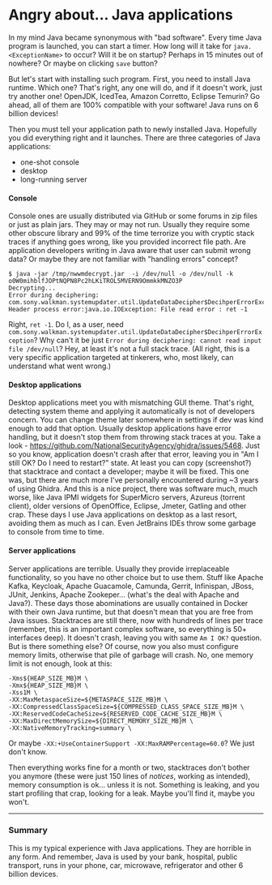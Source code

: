 Angry about... Java applications
================================

In my mind Java became synonymous with "bad software". Every time Java program is launched, you can start a timer. How
long will it take for `java.<ExceptionName>` to occur? Will it be on startup? Perhaps in 15 minutes out of nowhere? Or
maybe on clicking `save` button?

But let's start with installing such program. First, you need to install Java runtime. Which one? That's right, any one
will do, and if it doesn't work, just try another one! OpenJDK, IcedTea, Amazon Corretto, Eclipse Temurin? Go ahead, all
of them are 100% compatible with your software! Java runs on 6 billion devices!

Then you must tell your application path to newly installed Java. Hopefully you did everything right and it launches.
There are three categories of Java applications:

- one-shot console
- desktop
- long-running server

#### Console

Console ones are usually distributed via GitHub or some forums in zip files or just as plain jars. They may or may not
run. Usually they require some other obscure library and 99% of the time terrorize you with cryptic stack traces if
anything goes wrong, like you provided incorrect file path. Are application developers writing in Java aware that user
can submit wrong data? Or maybe they are not familiar with "handling errors" concept?

```shell
$ java -jar /tmp/nwwmdecrypt.jar  -i /dev/null -o /dev/null -k o0W0mihblfJOPtNQPN8Pc2hLKiTROL5MVERN9OmmkkMNZO3P
Decrypting...
Error during deciphering: com.sony.walkman.systemupdater.util.UpdateDataDecipher$DecihperErrorException: Header process error:java.io.IOException: File read error : ret -1
```

Right, `ret -1`. Do I, as a user, need `com.sony.walkman.systemupdater.util.UpdateDataDecipher$DecihperErrorException`?
Why can't it be just `Error during deciphering: cannot read input file /dev/null`? Hey, at least it's not a full stack
trace. (All right, this is a very specific application targeted at tinkerers, who, most likely, can understand what went
wrong.)

#### Desktop applications

Desktop applications meet you with mismatching GUI theme. That's right, detecting system theme and applying it
automatically is not of developers concern. You can change theme later somewhere in settings if dev was kind enough to
add that option. Usually desktop applications have error handling, but it doesn't stop them from throwing stack traces
at you. Take a look - https://github.com/NationalSecurityAgency/ghidra/issues/5468. Just so you know, application
doesn't crash after that error, leaving you in "Am I still OK? Do I need to restart?" state. At least you can copy
(screenshot?) that stacktrace and contact a developer; maybe it will be fixed. This one was, but there are much more
I've personally encountered during ~3 years of using Ghidra. And this is a nice project, there was software much, much
worse, like Java IPMI widgets for SuperMicro servers, Azureus (torrent client), older versions of OpenOffice, Eclipse,
Jmeter, Gatling and other crap. These days I use Java applications on desktop as a last resort, avoiding them as much as
I can. Even JetBrains IDEs throw some garbage to console from time to time.

#### Server applications

Server applications are terrible. Usually they provide irreplaceable functionality, so you have no other choice but to
use them. Stuff like Apache Kafka, Keycloak, Apache Guacamole, Camunda, Gerrit, Infinispan, JBoss, JUnit, Jenkins,
Apache Zookeper... (what's the deal with Apache and Java?). These days those abominations are usually contained in
Docker with their own Java runtime, but that doesn't mean that you are free from Java issues. Stacktraces are still
there, now with hundreds of lines per trace (remember, this is an important complex software, so everything is 50+
interfaces deep). It doesn't crash, leaving you with same `Am I OK?` question. But is there something else? Of course,
now you also must configure memory limits, otherwise that pile of garbage will crash. No, one memory limit is not
enough, look at this:

```shell
-Xms${HEAP_SIZE_MB}M \
-Xmx${HEAP_SIZE_MB}M \
-Xss1M \
-XX:MaxMetaspaceSize=${METASPACE_SIZE_MB}M \
-XX:CompressedClassSpaceSize=${COMPRESSED_CLASS_SPACE_SIZE_MB}M \
-XX:ReservedCodeCacheSize=${RESERVED_CODE_CACHE_SIZE_MB}M \
-XX:MaxDirectMemorySize=${DIRECT_MEMORY_SIZE_MB}M \
-XX:NativeMemoryTracking=summary \
```

Or maybe `-XX:+UseContainerSupport -XX:MaxRAMPercentage=60.0`? We just don't know.

Then everything works fine for a month or two, stacktraces don't bother you anymore (these were just 150 lines of
*notices*, working as intended), memory consumption is ok... unless it is not. Something is leaking, and you start
profiling that crap, looking for a leak. Maybe you'll find it, maybe you won't.

---

### Summary

This is my typical experience with Java applications. They are horrible in any form. And remember, Java is used by your
bank, hospital, public transport, runs in your phone, car, microwave, refrigerator and other 6 billion devices.